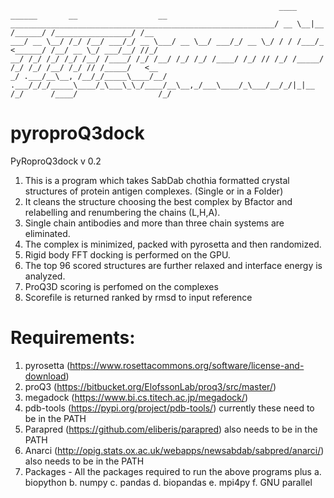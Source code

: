 
                                                                ____   ______       __                  __
    ___________________________________________________________/ __ \__|__  /______/ /_________________/ /__
    ___/ __ \__/ /_/ /__/ ___/_/ __ \___/ __ \__/ ___/_/ __ \_/ / / /___/_ <______/ /__/ __ \_/ ___/__/ //_/
    __/ /_/ /_/ /_/ /__/ /____/ /_/ /__/ /_/ /_/ /____/ /_/ // /_/ /_____/ /_/ /_/ /__/ /_/ // /_____/   <__
    _/ .___/__\__, /__/_/_____\____/__/ .___/_/_/_____\____/_\___\_\_/____/__\__,_/___\____/_\___/__/_/|_|__
    /_/      /____/                  /_/

# pyroproQ3dock

PyRoproQ3dock v 0.2

1. This is a program which takes SabDab chothia formatted crystal structures of protein antigen complexes. (Single or in a Folder)
2. It cleans the structure choosing the best complex by Bfactor and relabelling and renumbering the chains (L,H,A).
3. Single chain antibodies and more than three chain systems are eliminated.
4. The complex is minimized, packed with pyrosetta and then randomized.
5. Rigid body FFT docking is performed on the GPU.
6. The top 96 scored structures are further relaxed and interface energy is analyzed.
7. ProQ3D scoring is perfomed on the complexes
8. Scorefile is returned ranked by rmsd to input reference

# Requirements:

1. pyrosetta (https://www.rosettacommons.org/software/license-and-download)
2. proQ3 (https://bitbucket.org/ElofssonLab/proq3/src/master/)
3. megadock (https://www.bi.cs.titech.ac.jp/megadock/)
4. pdb-tools (https://pypi.org/project/pdb-tools/) 
    currently these need to be in the PATH
5. Parapred  (https://github.com/eliberis/parapred)
    also needs to be in the PATH
6. Anarci (http://opig.stats.ox.ac.uk/webapps/newsabdab/sabpred/anarci/)
    also needs to be in the PATH
7. Packages - All the packages required to run the above programs plus
    a. biopython
    b. numpy 
    c. pandas
    d. biopandas
    e. mpi4py
    f. GNU parallel
